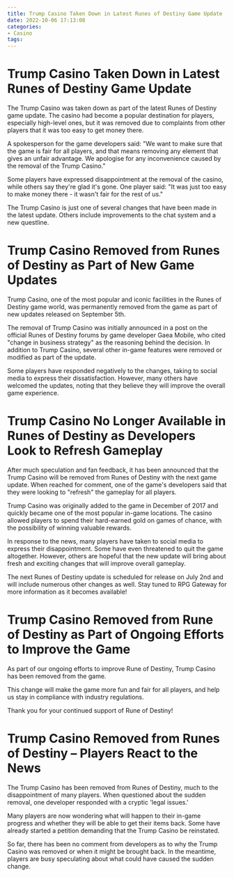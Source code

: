 ```yaml
---
title: Trump Casino Taken Down in Latest Runes of Destiny Game Update
date: 2022-10-06 17:13:08
categories:
- Casino
tags:
---
```



#  Trump Casino Taken Down in Latest Runes of Destiny Game Update

The Trump Casino was taken down as part of the latest Runes of Destiny game update. The casino had become a popular destination for players, especially high-level ones, but it was removed due to complaints from other players that it was too easy to get money there.

A spokesperson for the game developers said: "We want to make sure that the game is fair for all players, and that means removing any element that gives an unfair advantage. We apologise for any inconvenience caused by the removal of the Trump Casino."

Some players have expressed disappointment at the removal of the casino, while others say they're glad it's gone. One player said: "It was just too easy to make money there - it wasn't fair for the rest of us."

The Trump Casino is just one of several changes that have been made in the latest update. Others include improvements to the chat system and a new questline.

#  Trump Casino Removed from Runes of Destiny as Part of New Game Updates

Trump Casino, one of the most popular and iconic facilities in the Runes of Destiny game world, was permanently removed from the game as part of new updates released on September 5th.

The removal of Trump Casino was initially announced in a post on the official Runes of Destiny forums by game developer Gaea Mobile, who cited "change in business strategy" as the reasoning behind the decision. In addition to Trump Casino, several other in-game features were removed or modified as part of the update.

Some players have responded negatively to the changes, taking to social media to express their dissatisfaction. However, many others have welcomed the updates, noting that they believe they will improve the overall game experience.

#  Trump Casino No Longer Available in Runes of Destiny as Developers Look to Refresh Gameplay

After much speculation and fan feedback, it has been announced that the Trump Casino will be removed from Runes of Destiny with the next game update. When reached for comment, one of the game's developers said that they were looking to "refresh" the gameplay for all players.

Trump Casino was originally added to the game in December of 2017 and quickly became one of the most popular in-game locations. The casino allowed players to spend their hard-earned gold on games of chance, with the possibility of winning valuable rewards.

In response to the news, many players have taken to social media to express their disappointment. Some have even threatened to quit the game altogether. However, others are hopeful that the new update will bring about fresh and exciting changes that will improve overall gameplay.

The next Runes of Destiny update is scheduled for release on July 2nd and will include numerous other changes as well. Stay tuned to RPG Gateway for more information as it becomes available!

#  Trump Casino Removed from Rune of Destiny as Part of Ongoing Efforts to Improve the Game

As part of our ongoing efforts to improve Rune of Destiny, Trump Casino has been removed from the game.

This change will make the game more fun and fair for all players, and help us stay in compliance with industry regulations.

Thank you for your continued support of Rune of Destiny!

#  Trump Casino Removed from Runes of Destiny – Players React to the News

The Trump Casino has been removed from Runes of Destiny, much to the disappointment of many players. When questioned about the sudden removal, one developer responded with a cryptic 'legal issues.'

Many players are now wondering what will happen to their in-game progress and whether they will be able to get their items back. Some have already started a petition demanding that the Trump Casino be reinstated.

So far, there has been no comment from developers as to why the Trump Casino was removed or when it might be brought back. In the meantime, players are busy speculating about what could have caused the sudden change.